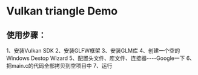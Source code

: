 # Vulkan triangle Demo

## 使用步骤：

1、安装Vulkan SDK
2、安装GLFW框架
3、安装GLM库
4、创建一个空的Windows Destop Wizard
5、配置头文件、库文件、连接器----Google一下
6、把main.c的代码全部拷贝到空项目中
7、运行
